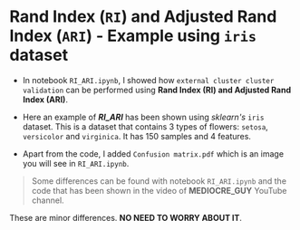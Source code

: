 # Rand Index (`RI`) and Adjusted Rand Index (`ARI`) - Example using `iris` dataset

* In notebook `RI_ARI.ipynb`, I showed how `external cluster cluster validation` can be performed using **Rand Index (RI) and Adjusted Rand Index (ARI)**.

* Here an example of _**RI_ARI**_ has been shown using _sklearn's_ `iris` dataset. This is a dataset that contains 3 types of flowers: `setosa`, `versicolor` and `virginica`. It has 150 samples and 4 features.
 
* Apart from the code, I added `Confusion matrix.pdf` which is an image you will see in `RI_ARI.ipynb`.

> Some differences can be found with notebook `RI_ARI.ipynb` and the code that has been shown in the video of __MEDIOCRE_GUY__ YouTube channel.

These are minor differences. __NO NEED TO WORRY ABOUT IT__.
